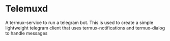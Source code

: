 # Telemuxd

A termux-service to run a telegram bot. This is used to create a simple lightweight telegram client that uses termux-notifications and termux-dialog to handle messages
